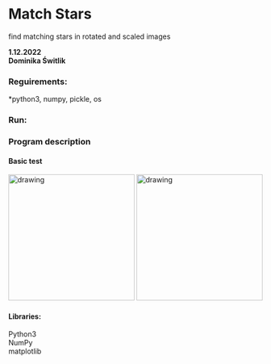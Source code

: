 # Match Stars
find matching stars in rotated and scaled images

**1.12.2022**  
**Dominika Świtlik** 

### Reguirements:
*python3, numpy, pickle, os  

### Run:


### Program description

#### Basic test


<img src="A1.png" alt="drawing" width="250"/>

<img src="B1.png" alt="drawing" width="250"/>




#### Libraries:

Python3    
NumPy  
matplotlib  

